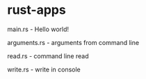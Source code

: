 # rust-apps

main.rs - Hello world!

arguments.rs - arguments from command line

read.rs - command line read

write.rs - write in console
